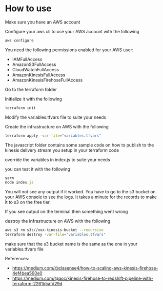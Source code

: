 # How to use 

Make sure you have an AWS account

Configure your aws cli to use your AWS account with the following

```bash
aws configure
```

You need the following permissions enabled for your AWS user:
 - IAMFullAccess
 - AmazonS3FullAccess
 - CloudWatchFullAccess
 - AmazonKinesisFullAccess
 - AmazonKinesisFirehoseFullAccess

Go to the terraform folder

Initialize it with the following

```bash
terraform init
```

Modify the variables.tfvars file to suite your needs

Create the infrastructure on AWS with the following

```bash
terraform apply -var-file="variables.tfvars"
```

The javascript folder contains some sample code on how to publish to the kinesis delivery stream you setup in your terraform code

override the variables in index.js to suite your needs

you can test it with the following

```js
yarn
node index.js
```

You will not see any output if it worked. You have to go to the s3 bucket on your AWS console to see the logs. It takes a minute for the records to make it to s3 on the free tier.

If you see output on the terminal then something went wrong

destroy the infrastructure on AWS with the following

```bash
aws s3 rm s3://xxx-kinesis-bucket --recursive
terraform destroy -var-file="variables.tfvars"
```

make sure that the s3 bucket name is the same as the one in your variables.tfvars file

References:
 - https://medium.com/@clasense4/how-to-scaling-aws-kinesis-firehose-4ef4bea590e0
 - https://medium.com/@aoc/kinesis-firehose-to-redshift-pipeline-with-terraform-2261b5afd29d